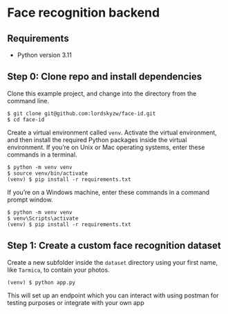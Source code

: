 
# Face recognition backend

## Requirements
- Python version 3.11

## Step 0: Clone repo and install dependencies
Clone this example project, and change into the directory from the command line.

    $ git clone git@github.com:lordskyzw/face-id.git
    $ cd face-id

Create a virtual environment called `venv`. Activate the virtual environment, and then install the required Python packages inside the virtual environment. If you’re on Unix or Mac operating systems, enter these commands in a terminal.

    $ python -m venv venv
    $ source venv/bin/activate
    (venv) $ pip install -r requirements.txt

If you’re on a Windows machine, enter these commands in a command prompt window.

    $ python -m venv venv
    $ venv\Scripts\activate
    (venv) $ pip install -r requirements.txt

## Step 1: Create a custom face recognition dataset
Create a new subfolder inside the `dataset` directory using your first name, like `Tarmica`, to contain your photos.

    (venv) $ python app.py

This will set up an endpoint which you can interact with using postman for testing purposes or integrate with your own app